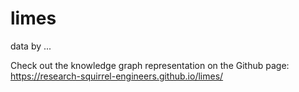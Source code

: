 # limes

data by ...  
 
Check out the knowledge graph representation on the Github page: https://research-squirrel-engineers.github.io/limes/
